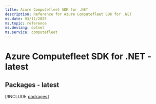 ```yaml
---
title: Azure Computefleet SDK for .NET
description: Reference for Azure Computefleet SDK for .NET
ms.date: 03/11/2025
ms.topic: reference
ms.devlang: dotnet
ms.service: computefleet
---
```

# Azure Computefleet SDK for .NET - latest
## Packages - latest
[!INCLUDE [packages](computefleet-index.md)]